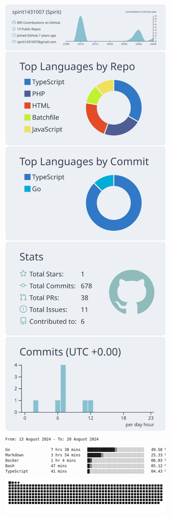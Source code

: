 [![](https://raw.githubusercontent.com/spirit1431007/spirit1431007/master/profile-summary-card-output/nord_bright/0-profile-details.svg)](https://git.io/spiritx)
[![](https://raw.githubusercontent.com/spirit1431007/spirit1431007/master/profile-summary-card-output/nord_bright/1-repos-per-language.svg)](https://git.io/spiritx) [![](https://raw.githubusercontent.com/spirit1431007/spirit1431007/master/profile-summary-card-output/nord_bright/2-most-commit-language.svg)](https://git.io/spiritx)
[![](https://raw.githubusercontent.com/spirit1431007/spirit1431007/master/profile-summary-card-output/nord_bright/3-stats.svg)](https://git.io/spiritx) [![](https://raw.githubusercontent.com/spirit1431007/spirit1431007/master/profile-summary-card-output/nord_bright/4-productive-time.svg)](https://git.io/spiritx)

<!--START_SECTION:waka-->

```txt
From: 13 August 2024 - To: 20 August 2024

Go                  7 hrs 38 mins   ████████████▒░░░░░░░░░░░░   49.58 %
Markdown            3 hrs 54 mins   ██████▒░░░░░░░░░░░░░░░░░░   25.33 %
Docker              1 hr 4 mins     █▓░░░░░░░░░░░░░░░░░░░░░░░   06.93 %
Bash                47 mins         █▒░░░░░░░░░░░░░░░░░░░░░░░   05.12 %
TypeScript          41 mins         █░░░░░░░░░░░░░░░░░░░░░░░░   04.43 %
```

<!--END_SECTION:waka-->

![contribution](https://github.com/spirit1431007/spirit1431007/blob/output/github-contribution-grid-snake.svg)
